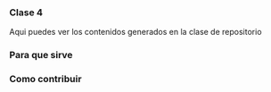 ### Clase 4
Aqui puedes ver los contenidos generados en la clase de repositorio

### Para que sirve

### Como contribuir
